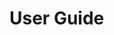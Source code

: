 # User Guide

<div id=body></div>

<script src="https://ajax.googleapis.com/ajax/libs/jquery/3.5.1/jquery.min.js"></script>

<style>
/* Snippet inspired from https://www.w3schools.com/howto/howto_js_collapsible.asp */
  .collapsible 
  {
    background-color: #DCDCDC;
    color: black;
    cursor: pointer;
    padding: 18px;
    width: 100%;
    border: none;
    text-align: left;
    outline: none;
    font-size: 15px;
  }

  .active
  {
    background-color: #C0C0C0
  } 

  .collapsible:hover 
  {
    background-color: #AFDBF5;
  }

  .content 
  {
    padding: 0 18px;
    overflow: hidden;
    background-color: #f1f1f1;
    max-height: 0;
    transition: max-height 0.2s ease-out;
  }

  .br
  {
  	margin-top: 4px;
  }
</style>

<script>

  jQuery.get('src/ca/mcgill/cs/jetuml/JetUML.properties', data => 
    {
      var numTips = 0;
      var lines = data.split("\n");
      for(var i = 0; i<lines.length; i++)
      {
      	var line = lines[i];
      	if (line.includes("tips.quantity="))
      	{
      		numTips = line.split("tips.quantity=")[1];
      		break;
      	}
      }

      for(var j = 1; j <= numTips; j++)
      {
        var tipFileName = "tip-" + j + ".json";
        var tipPath = "tipdata/tips/" + tipFileName;

        $.ajax(
          { 
            url: tipPath, 
            dataType: 'json', 
            data: data, 
            async: false, 
            success: parseTip
          } 
        );
      }
    }
  );

  function parseTip(data)
  {
  	var tipContent = $('<div/>', 
      {
        class: "content",
      }
    );

    var collapsibleTip = $('<button/>', 
      {
        text: data["title"],
        class: 'collapsible',
      }
    );  
    $("#body").append(collapsibleTip);
    $("#body").append(tipContent);

    collapsibleTip.on("click", function() //function snippet taken from 
      { //https://www.w3schools.com/howto/howto_js_collapsible.asp
        this.classList.toggle("active");
        var content = this.nextElementSibling;
        if (content.style.maxHeight) 
        {
          content.style.maxHeight = null;
        } 
        else 
        {
          content.style.maxHeight = content.scrollHeight + "px";
        }
      }
    );

    // looping over the tip contents and adding the tip elements to tipContent
    var content = data["content"];
    for (var k = 0; k<content.length; k++)
    {
      var tipElement = content[k];
      for(var type in tipElement)
      {
        if(type == "text")
        {
          var tipText = $('<p/>', 
	        {
              text: tipElement["text"],
            }
          );
          tipContent.append(tipText);
        }
        else if (type == "image")
        {
          var tipImage = $('<img/>', 
  	        {
              src: "tipdata/tip_images/" + tipElement["image"],
            }
          );
          tipContent.append(tipImage);
        }
      }
    }
    $("#body").append($('<br/>',
      {
        class: 'br',
      }
    ));
  }

</script>
